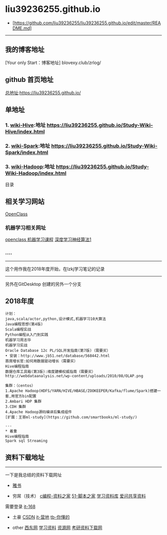 # liu39236255.github.io
* [https://github.com/liu39236255/liu39236255.github.io/edit/master/README.md]
---


## 我的博客地址
[Your only Start：博客地址] blovexy.club/zrlog/


## github 首页地址
[总地址](https://liu39236255.github.io/):https://liu39236255.github.io/
## 单地址
### 1. [wiki-Hive](https://liu39236255.github.io/Study-Wiki-Hive/index.html):地址 https://liu39236255.github.io/Study-Wiki-Hive/index.html
### 2. [wiki-Spark](https://liu39236255.github.io/Study-Wiki-Spark/index.html):地址 https://liu39236255.github.io/Study-Wiki-Spark/index.html
### 3. [wiki-Hadoop](https://liu39236255.github.io/Study-Wiki-Spark/index.html):地址 https://liu39236255.github.io/Study-Wiki-Hadoop/index.html
目录

## 相关学习网站
[OpenClass](http://openclassroom.stanford.edu/MainFolder/HomePage.php)

### 机器学习相关网址
[openclass 机器学习课程](http://openclassroom.stanford.edu/MainFolder/CoursePage.php?course=MachineLearning)
[深度学习神经算法1](http://deeplearning.stanford.edu/wiki/index.php/UFLDL%E6%95%99%E7%A8%8B)


### ....
---
这个用作我在2018年度开始，在lzkj学习笔记的记录

---
另外在GitDesktop 创建的另外一个分支
## 2018年度
```
计划：
java,scala/actor,python,设计模式,机器学习10大算法
Java编程思想(第4版)
Scala编程实战
Python编程从入门到实践
机器学习周志华
机器学习实战
Oracle Database 12c PL/SQL开发指南(第7版)（需要买）
• 安装：http://www.jb51.net/database/568442.html
首席增长官:如何用数据驱动增长（需要买）
Hive编程指南
数据仓库工具箱(第3版):维度建模权威指南（需要买）
http://webdataanalysis.net/wp-content/uploads/2010/08/OLAP.png

集群：（centos）
1.Apache Hadoop(HDFS/YARN/HIVE/HBASE/ZOOKEEPER/Kafka/flume/Spark)搭建一套,用官方bin配置
2.Ambari HDP 集群
3.CDH 集群
4.Apache Hadoop源码编译后集成组件
[扩展：王哥ml-study](https://github.com/smartbooks/ml-study/)

---
* 着重
Hive编程指南
Spark sql Streaming
```


## 资料下载地址

---
一下是我总结的资料下载网址
* [雅书](http://www.yabook.org/)

* 穷屌（技术）
[c编程-资料之家](http://www.logphp.com/)
[51-脚本之家](http://www.jb51.net/)
[学习资料库](http://www.xuexi111.com/)
[爱问共享资料](http://ishare.iask.sina.com.cn/)

需要登录
[it-168](http://wenku.it168.com/)

* 土豪
[CSDN](https://www.csdn.net/)
[it-营地](https://www.itying.com/)
[tb-你懂的](www.taobao.com)

* other
[西东网](http://xidong.net/)
[学习资料](http://www.studydown.com/)
[资源网](http://www.m448.com/info/docsearch1.asp?key=&sel=docsearch1)
[考研资料下载网](http://download.kaoyan.com/)
